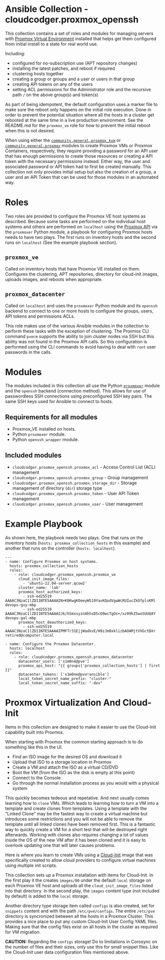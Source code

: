 # Ansible Collection - cloudcodger.proxmox_openssh

This collection contains a set of roles and modules for managing servers with
[Proxmox Virtual Environment](https://www.proxmox.com/en/proxmox-virtual-environment/overview)
installed that helps get them configured from initial install to a state for real world use.

Including:

- configured for no-subscription use (APT repository changes)
- installing the latest patches, and reboot if required
- clustering hosts together
- creating a group or groups and a user or users in that group
- creating API tokens on any of the users
- setting ACL permissions for the Administrator role and the recursive path `/` on the above group(s) and token(s)

As part of being idempotent, the default configuration uses a marker file to make sure the reboot only happens on the initial role execution. Done in order to prevent the potential situation where all the hosts in a cluster get rebooted at the same time in a live production environment. See the README.md for the `proxmox_ve` role for how to prevent the initial reboot when this is not desired.

When using either the [`community.general.proxmox_kvm`](https://docs.ansible.com/ansible/latest/collections/community/general/proxmox_kvm_module.html) or [`community.general.proxmox`](https://docs.ansible.com/ansible/latest/collections/community/general/proxmox_module.html) modules to create Proxmox VMs or Proxmox Containers, respectively, they require providing a password for an API user that has enough permissions to create those resources or creating a API token with the necessary permissions instead. Either way, the user and associated password or API token had to first be created manually. This collection not only provides initial setup but also the creation of a group, a user and an API Token that can be used for those modules in an automated way.

# Roles

Two roles are provided to configure the Proxmox VE host systems as described. Because some tasks are performed on the individual host systems and others are performed on `localhost` using the [Proxmox API](https://pve.proxmox.com/pve-docs/api-viewer/) via the `proxmoxer` Python module, a playbook for configuring Proxmox hosts needs to have two plays. The first runs on inventory hosts and the second runs on `localhost` (See the example playbook section).

## `proxmox_ve`

Called on inventory hosts that have Proxmox VE installed on them. Configures the clustering, APT repositories, directory for cloud-init images, uploads images, and reboots when appropriate.

## `proxmox_datacenter`

Called on `localhost` and uses the `proxmoxer` Python module and its `openssh` backend to connect to one or more hosts to configure the groups, users, API tokens and permissions ACLs.

This role makes use of the various Ansible modules in the collection to perform these tasks with the exception of clustering. The Proxmox CLI command `pvecm` supports the ability to join cluster nodes via SSH but this ability was not found in the Proxmox API calls. So this configuration is performed using the CLI commands to avoid having to deal with `root` user passwords in the calls.

# Modules

The modules included in this collection all use the Python [`proxmoxer`](https://proxmoxer.github.io/docs/2.0/) module and the `openssh` backend (connection method). This allows for use of passwordless SSH connections using preconfigured SSH key pairs. The same SSH keys used for Ansible to connect to hosts.

## Requirements for all modules

- Proxmox_VE installed on hosts.
- Python `proxmoxer` module.
- Python `openssh_wrapper` module.

## Included modules

- `cloudcodger.proxmox_openssh.proxmox_acl` - Access Control List (ACL) management
- `cloudcodger.proxmox_openssh.proxmox_group` - Group management
- `cloudcodger.proxmox_openssh.proxmox_storage_dir` - Storage management of directory (`dir`) storage type
- `cloudcodger.proxmox_openssh.proxmox_token` - User API Token management
- `cloudcodger.proxmox_openssh.proxmox_user` - User management

# Example Playbook

As shown here, the playbook needs two plays. One that runs on the inventory hosts (`hosts: proxmox_collection_hosts` in this example) and another that runs on the controller (`hosts: localhost`).

```
---
- name: Configure Proxmox on host systems.
  hosts: proxmox_collection_hosts
  roles:
    - role: cloudcodger.proxmox_openssh.proxmox_ve
      cloud_init_image_files:
        - 'ubuntu-22.04-server.qcow2'
      cluster_name: 'lab'
      proxmox_host_authorized_keys:
        - ssh-ed25519 AAAAC3NzaC1lZDI1NTE5AAAAIN+K0KwgKOeeyW519YavKQodVgwWcRUIucZkOfplsKMl devops-guy-mbp
        - ssh-ed25519 AAAAC3NzaC1lZDI1NTE5AAAAIJk/hSmxsyznAhhsD5cO9wcTgOs+/xz09kZ5woSUUQAY devops-gal-mbp
      proxmox_host_deauthorized_keys:
        - ssh-ed25519 AAAAC3NzaC1lZDI1NTE5AAAAIPMFTr31EjjWadkvE/H9zJm0xklizbAOAMjtVVGctDXr retired@computer.local

- name: Configure the Proxmox Datacenter.
  hosts: localhost
  roles:
    - role: cloudcodger.proxmox_openssh.proxmox_datacenter
      datacenter_users: ['s1m0ne@pve']
      proxmox_api_host: "{{ groups['proxmox_collection_hosts'] | first }}"
      datacenter_tokens: ['s1m0ne@pve!ansible']
      local_token_secret_name_prefix: "cluster-"
      local_token_secret_name_suffix: "-dev"
```

# Proxmox Virtualization And Cloud-Init

Items in this collection are designed to make it easier to use the Cloud-Init capability built into Proxmox.

When starting with Proxmox the common starting approach is to do something like this in the UI.

- Find an ISO image for the desired OS and download it
- Upload that ISO to a storage location in Proxmox
- Create a VM and attach the ISO as a virtual CD/DVD
- Boot the VM (from the ISO as the disk is empty at this point)
- Connect to the Console
- Go through the normal installation process as you would with a physical system

This quickly becomes tedeous and repetative. And next usually comes learning how to `clone` VMs.
Which leads to learning how to turn a VM into a template and create clones from templates.
Using a template with the "Linked Clone" may be the fastest way to create a virtual machine but introduces some restrictions and you will not be able to remove the template until all linked clones have been removed first.
This is a fantastic way to quickly create a VM for a short test that will be destroyed right afterwards.
Working with clones also requires changing a lot of values inside the OS of the new VM after it has been cloned and it is easy to overlook updating one that will later causes problems.

Here is where you learn to create VMs using a [Cloud-Init](https://cloudinit.readthedocs.io/en/latest/) image that was specifically created to allow cloud providers to configure virtual machines using multiple init scripts.

This collection sets up a Proxmox installation with items for Cloud-Init.
In the first play it the creates `images/00` under the default `local` storage on each Proxmox VE host and
uploads all the `cloud_init_image_files` listed into that directory.
In the second play, the `images` content type (not included by default) is added to the `local` storage.

Another directory type storage item called `configs` is also created, set for `snippets` content and with the path `/etc/pve/configs`.
The entire `/etc/pve` directory is syncronized between all the hosts in a Proxmox Cluster.
This provides a nice place to put any custom Cloud-Init User Config YAML files.
Making sure that the config files exist on all hosts in the cluster as required for VM migration.

**CAUTION:** Regarding the `configs` storage! Do to limitations in Corosync on the number of files and their sizes, only use this for small snippet files. Like the Cloud-Init user data configuration files mentioned above.
